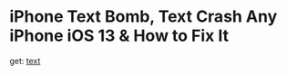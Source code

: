 # iPhone Text Bomb, Text Crash Any iPhone iOS 13 & How to Fix It
get: [text](https://pastebin.com/raw/LyP0pGgU)
